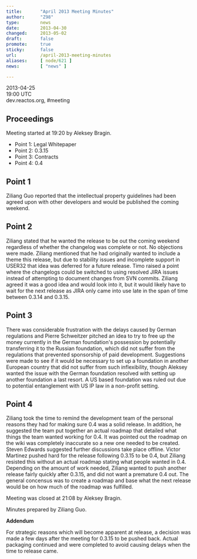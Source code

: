 ```yaml
---
title:       "April 2013 Meeting Minutes"
author:      "Z98"
type:        news
date:        2013-04-30
changed:     2013-05-02
draft:       false
promote:     true
sticky:      false
url:         /april-2013-meeting-minutes
aliases:     [ node/621 ]
news:        [ "news" ]

---
```


<p>2013-04-25<br />19:00 UTC<br />dev.reactos.org, #meeting</p>
<h2>Proceedings</h2>
<p>Meeting started at 19:20 by Aleksey Bragin.</p>
<ul>
<li>Point 1: Legal Whitepaper</li>
<li>Point 2: 0.3.15</li>
<li>Point 3: Contracts</li>
<li>Point 4: 0.4</li>
</ul>
<h2>Point 1</h2>
<p>Ziliang Guo reported that the intellectual property guidelines had been agreed upon with other developers and would be published the coming weekend.</p>

<h2>Point 2</h2>
<p>Ziliang stated that he wanted the release to be out the coming weekend regardless of whether the changelog was complete or not. No objections were made. Ziliang mentioned that he had originally wanted to include a theme this release, but due to stability issues and incomplete support in USER32 that idea was deferred for a future release. Timo raised a point where the changelogs could be switched to using resolved JIRA issues instead of attempting to document changes from SVN commits. Ziliang agreed it was a good idea and would look into it, but it would likely have to wait for the next release as JIRA only came into use late in the span of time between 0.3.14 and 0.3.15.</p>
<h2>Point 3</h2>
<p>There was considerable frustration with the delays caused by German regulations and Pierre Schweitzer pitched an idea to try to free up the money currently in the German foundation&#39;s possession by potentially transferring it to the Russian foundation, which did not suffer from the regulations that prevented sponsorship of paid development. Suggestions were made to see if it would be necessary to set up a foundation in another European country that did not suffer from such inflexibility, though Aleksey wanted the issue with the German foundation resolved with setting up another foundation a last resort. A US based foundation was ruled out due to potential entanglement with US IP law in a non-profit setting.</p>
<h2>Point 4</h2>
<p>Ziliang took the time to remind the development team of the personal reasons they had for making sure 0.4 was a solid release. In addition, he suggested the team put together an actual roadmap that detailed what things the team wanted working for 0.4. It was pointed out the roadmap on the wiki was completely inaccurate so a new one needed to be created. Steven Edwards suggested further discussions take place offline. Victor Martinez pushed hard for the release following 0.3.15 to be 0.4, but Ziliang resisted this without an actual roadmap stating what people wanted in 0.4. Depending on the amount of work needed, Ziliang wanted to push another release fairly quickly after 0.3.15, and did not want a premature 0.4 out. The general concensus was to create a roadmap and base what the next release would be on how much of the roadmap was fulfilled.</p><p>Meeting was closed at 21:08 by Aleksey Bragin.</p>
<p>Minutes prepared by Ziliang Guo.</p>
<p><b>Addendum</b></p>
<p>For strategic reasons which will become apparent at release, a decision was made a few days after the meeting for 0.3.15 to be pushed back. Actual packaging continued and were completed to avoid causing delays when the time to release came.</p>

